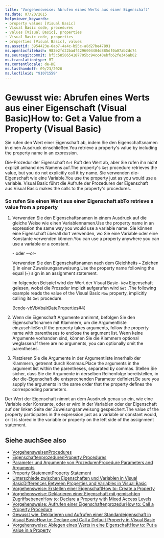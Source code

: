 ```yaml
---
title: 'Vorgehensweise: Abrufen eines Werts aus einer Eigenschaft'
ms.date: 07/20/2015
helpviewer_keywords:
- property values [Visual Basic]
- Visual Basic code, procedures
- values [Visual Basic], properties
- Visual Basic code, properties
- properties [Visual Basic], values
ms.assetid: 3954423e-6ab7-4a4c-b55c-a8d27be47891
ms.openlocfilehash: 983e2fd22badf4296004404d885df0a07ab2dc74
ms.sourcegitcommit: bf5c5850654187705bc94cc40ebfb62fe346ab02
ms.translationtype: MT
ms.contentlocale: de-DE
ms.lasthandoff: 09/23/2020
ms.locfileid: "91071559"
---
```

# <a name="how-to-get-a-value-from-a-property-visual-basic"></a><span data-ttu-id="eeac3-102">Gewusst wie: Abrufen eines Werts aus einer Eigenschaft (Visual Basic)</span><span class="sxs-lookup"><span data-stu-id="eeac3-102">How to: Get a Value from a Property (Visual Basic)</span></span>

<span data-ttu-id="eeac3-103">Sie rufen den Wert einer Eigenschaft ab, indem Sie den Eigenschaftsnamen in einen Ausdruck einschließen.</span><span class="sxs-lookup"><span data-stu-id="eeac3-103">You retrieve a property's value by including the property name in an expression.</span></span>  
  
 <span data-ttu-id="eeac3-104">Die-Prozedur der Eigenschaft `Get` Ruft den Wert ab, aber Sie rufen ihn nicht explizit anhand des Namens auf.</span><span class="sxs-lookup"><span data-stu-id="eeac3-104">The property's `Get` procedure retrieves the value, but you do not explicitly call it by name.</span></span> <span data-ttu-id="eeac3-105">Sie verwenden die-Eigenschaft wie eine Variable.</span><span class="sxs-lookup"><span data-stu-id="eeac3-105">You use the property just as you would use a variable.</span></span> <span data-ttu-id="eeac3-106">Visual Basic führt die Aufrufe der Prozeduren der Eigenschaft aus.</span><span class="sxs-lookup"><span data-stu-id="eeac3-106">Visual Basic makes the calls to the property's procedures.</span></span>  
  
### <a name="to-retrieve-a-value-from-a-property"></a><span data-ttu-id="eeac3-107">So rufen Sie einen Wert aus einer Eigenschaft ab</span><span class="sxs-lookup"><span data-stu-id="eeac3-107">To retrieve a value from a property</span></span>  
  
1. <span data-ttu-id="eeac3-108">Verwenden Sie den Eigenschaftsnamen in einem Ausdruck auf die gleiche Weise wie einen Variablennamen.</span><span class="sxs-lookup"><span data-stu-id="eeac3-108">Use the property name in an expression the same way you would use a variable name.</span></span> <span data-ttu-id="eeac3-109">Sie können eine Eigenschaft überall dort verwenden, wo Sie eine Variable oder eine Konstante verwenden können.</span><span class="sxs-lookup"><span data-stu-id="eeac3-109">You can use a property anywhere you can use a variable or a constant.</span></span>  
  
     <span data-ttu-id="eeac3-110">- oder -</span><span class="sxs-lookup"><span data-stu-id="eeac3-110">-or-</span></span>  
  
     <span data-ttu-id="eeac3-111">Verwenden Sie den Eigenschaftsnamen nach dem Gleichheits `=` Zeichen () in einer Zuweisungsanweisung.</span><span class="sxs-lookup"><span data-stu-id="eeac3-111">Use the property name following the equal (`=`) sign in an assignment statement.</span></span>  
  
     <span data-ttu-id="eeac3-112">Im folgenden Beispiel wird der Wert der Visual Basic- `Now` Eigenschaft gelesen, wobei die Prozedur implizit aufgerufen wird `Get` .</span><span class="sxs-lookup"><span data-stu-id="eeac3-112">The following example reads the value of the Visual Basic `Now` property, implicitly calling its `Get` procedure.</span></span>  
  
     [!code-vb[VbVbalrDateProperties#4](~/samples/snippets/visualbasic/VS_Snippets_VBCSharp/VbVbalrDateProperties/VB/Module1.vb#4)]  
  
2. <span data-ttu-id="eeac3-113">Wenn die Eigenschaft Argumente annimmt, befolgen Sie den Eigenschaftsnamen mit Klammern, um die Argumentliste einzuschließen.</span><span class="sxs-lookup"><span data-stu-id="eeac3-113">If the property takes arguments, follow the property name with parentheses to enclose the argument list.</span></span> <span data-ttu-id="eeac3-114">Wenn keine Argumente vorhanden sind, können Sie die Klammern optional weglassen.</span><span class="sxs-lookup"><span data-stu-id="eeac3-114">If there are no arguments, you can optionally omit the parentheses.</span></span>  
  
3. <span data-ttu-id="eeac3-115">Platzieren Sie die Argumente in der Argumentliste innerhalb der Klammern, getrennt durch Kommas.</span><span class="sxs-lookup"><span data-stu-id="eeac3-115">Place the arguments in the argument list within the parentheses, separated by commas.</span></span> <span data-ttu-id="eeac3-116">Stellen Sie sicher, dass Sie die Argumente in derselben Reihenfolge bereitstellen, in der die-Eigenschaft die entsprechenden Parameter definiert.</span><span class="sxs-lookup"><span data-stu-id="eeac3-116">Be sure you supply the arguments in the same order that the property defines the corresponding parameters.</span></span>  
  
 <span data-ttu-id="eeac3-117">Der Wert der Eigenschaft nimmt an dem Ausdruck genau so ein, wie eine Variable oder Konstante, oder er wird in der Variablen oder der Eigenschaft auf der linken Seite der Zuweisungsanweisung gespeichert.</span><span class="sxs-lookup"><span data-stu-id="eeac3-117">The value of the property participates in the expression just as a variable or constant would, or it is stored in the variable or property on the left side of the assignment statement.</span></span>  
  
## <a name="see-also"></a><span data-ttu-id="eeac3-118">Siehe auch</span><span class="sxs-lookup"><span data-stu-id="eeac3-118">See also</span></span>

- [<span data-ttu-id="eeac3-119">Vorgehensweisen</span><span class="sxs-lookup"><span data-stu-id="eeac3-119">Procedures</span></span>](./index.md)
- [<span data-ttu-id="eeac3-120">Eigenschaftenprozeduren</span><span class="sxs-lookup"><span data-stu-id="eeac3-120">Property Procedures</span></span>](./property-procedures.md)
- [<span data-ttu-id="eeac3-121">Parameter und Argumente von Prozeduren</span><span class="sxs-lookup"><span data-stu-id="eeac3-121">Procedure Parameters and Arguments</span></span>](./procedure-parameters-and-arguments.md)
- [<span data-ttu-id="eeac3-122">Property Statement</span><span class="sxs-lookup"><span data-stu-id="eeac3-122">Property Statement</span></span>](../../../language-reference/statements/property-statement.md)
- [<span data-ttu-id="eeac3-123">Unterschiede zwischen Eigenschaften und Variablen in Visual Basic</span><span class="sxs-lookup"><span data-stu-id="eeac3-123">Differences Between Properties and Variables in Visual Basic</span></span>](./differences-between-properties-and-variables.md)
- [<span data-ttu-id="eeac3-124">Vorgehensweise: Erstellen einer Eigenschaft</span><span class="sxs-lookup"><span data-stu-id="eeac3-124">How to: Create a Property</span></span>](./how-to-create-a-property.md)
- [<span data-ttu-id="eeac3-125">Vorgehensweise: Deklarieren einer Eigenschaft mit gemischten Zugriffsebenen</span><span class="sxs-lookup"><span data-stu-id="eeac3-125">How to: Declare a Property with Mixed Access Levels</span></span>](./how-to-declare-a-property-with-mixed-access-levels.md)
- [<span data-ttu-id="eeac3-126">Vorgehensweise: Aufrufen einer Eigenschaftenprozedur</span><span class="sxs-lookup"><span data-stu-id="eeac3-126">How to: Call a Property Procedure</span></span>](./how-to-call-a-property-procedure.md)
- [<span data-ttu-id="eeac3-127">Gewusst wie: Deklarieren und Aufrufen einer Standardeigenschaft in Visual Basic</span><span class="sxs-lookup"><span data-stu-id="eeac3-127">How to: Declare and Call a Default Property in Visual Basic</span></span>](./how-to-declare-and-call-a-default-property.md)
- [<span data-ttu-id="eeac3-128">Vorgehensweise: Ablegen eines Werts in eine Eigenschaft</span><span class="sxs-lookup"><span data-stu-id="eeac3-128">How to: Put a Value in a Property</span></span>](./how-to-put-a-value-in-a-property.md)
